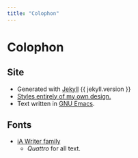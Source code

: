 ```yaml
---
title: "Colophon"
---
```


# Colophon

## Site

* Generated with [Jekyll](https://jekyllrb.com/) {{ jekyll.version }}
* [Styles entirely of my own design.](https://github.com/rocx/rocx.github.io/)
* Text written in [GNU Emacs](https://gnu.org/s/emacs).

## Fonts

* [iA Writer family](https://github.com/iaolo/iA-Fonts)
  * _Quattro_ for all text.
